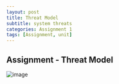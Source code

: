 ```yaml
---
layout: post
title: Threat Model 
subtitle: system threats
categories: Assignment 1
tags: [Assignment, unit]
---
```


## Assignment  - Threat Model

![image](https://sudeshnaidoo.github.io/assets/images/banners/Unit4SeminarThreatmodel.jpg)
